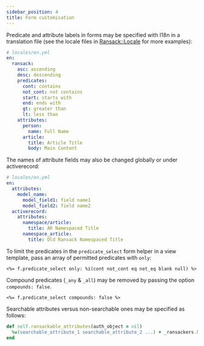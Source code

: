 ```yaml
---
sidebar_position: 4
title: Form customisation
---
```


Predicate and attribute labels in forms may be specified with I18n in a translation file (see the locale files in [Ransack::Locale](https://github.com/activerecord-hackery/ransack/tree/main/lib/ransack/locale) for more examples):

```yml
# locales/en.yml
en:
  ransack:
    asc: ascending
    desc: descending
    predicates:
      cont: contains
      not_cont: not contains
      start: starts with
      end: ends with
      gt: greater than
      lt: less than
    attributes:
      person:
        name: Full Name
      article:
        title: Article Title
        body: Main Content
```

The names of attribute fields may also be changed globally or under activerecord:

```yml
# locales/en.yml
en:
  attributes:
    model_name:
      model_field1: field name1
      model_field2: field name2
  activerecord:
    attributes:
      namespace/article:
        title: AR Namespaced Title
      namespace_article:
        title: Old Ransack Namespaced Title
```

To limit the predicates in the `predicate_select` form helper in a view template, pass an array of permitted predicates with `only`:

```erb
<%= f.predicate_select only: %i(cont not_cont eq not_eq blank null) %>
```

Compound predicates (`_any` & `_all`) may be removed by passing the option `compounds: false`.

```erb
<%= f.predicate_select compounds: false %>
```

Searchable attributes versus non-searchable ones may be specified as follows:

```ruby
def self.ransackable_attributes(auth_object = nil)
  %w(searchable_attribute_1 searchable_attribute_2 ...) + _ransackers.keys
end
```
